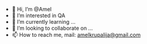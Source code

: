 - 👋 Hi, I’m @Amel
- 👀 I’m interested in QA
- 🌱 I’m currently learning ...
- 💞️ I’m looking to collaborate on ...
- 📫 How to reach me, mail: amelkrupalija@gmail.com

<!---
Amelqru/Amelqru is a ✨ special ✨ repository because its `README.md` (this file) appears on your GitHub profile.
You can click the Preview link to take a look at your changes.
--->
